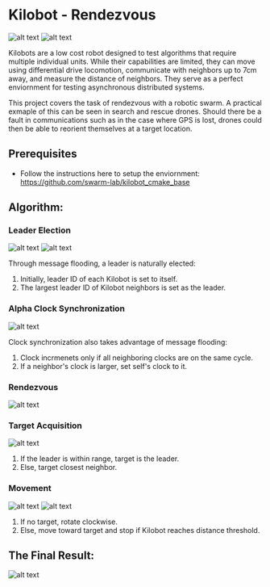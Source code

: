 # Kilobot - Rendezvous

![alt text](../media/media/1_1.png?raw=true)
![alt text](../media/media/1_2.png?raw=true)

Kilobots are a low cost robot designed to test algorithms that require multiple individual units. While their capabilities are limited, they can move using differential drive locomotion, communicate with neighbors up to 7cm away, and measure the distance of neighbors. They serve as a perfect enviornment for testing asynchronous distributed systems.

This project covers the task of rendezvous with a robotic swarm. A practical exmaple of this can be seen in search and rescue drones. Should there be a fault in communications such as in the case where GPS is lost, drones could then be able to reorient themselves at a target location.

## Prerequisites
* Follow the instructions here to setup the enviornment: https://github.com/swarm-lab/kilobot_cmake_base

## Algorithm:

### Leader Election
![alt text](../media/media/2_1.png?raw=true)
![alt text](../media/media/2_2.png?raw=true)

Through message flooding, a leader is naturally elected:
1. Initially, leader ID of each Kilobot is set to itself.
2. The largest leader ID of Kilobot neighbors is set as the leader.

### Alpha Clock Synchronization
![alt text](../media/media/3_1.gif?raw=true)

Clock synchronization also takes advantage of message flooding:
1. Clock incrmenets only if all neighboring clocks are on the same cycle.
2. If a neighbor's clock is larger, set self's clock to it.

### Rendezvous
![alt text](../media/media/3_2.png?raw=true)

### Target Acquisition
![alt text](../media/media/3_3.png?raw=true)

1. If the leader is within range, target is the leader.
2. Else, target closest neighbor.

### Movement
![alt text](../media/media/3_4.gif?raw=true)
![alt text](../media/media/3_5.gif?raw=true)

1. If no target, rotate clockwise.
2. Else, move toward target and stop if Kilobot reaches distance threshold.

## The Final Result:
![alt text](../media/media/4.gif?raw=true)
